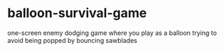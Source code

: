 # balloon-survival-game
one-screen enemy dodging game where you play as a balloon trying to avoid being popped by bouncing sawblades
